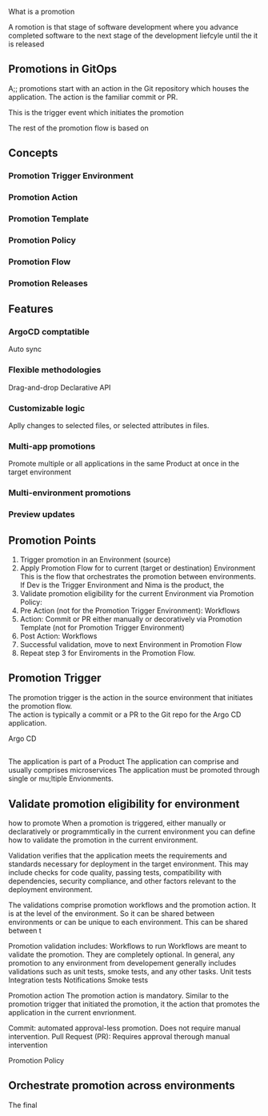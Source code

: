 

What is a promotion

A romotion is that stage of software development where you advance completed software to the next stage of the development liefcyle until the it is released



## Promotions in GitOps

A;; promotions start with an action in the Git repository which houses the application.
The action is the familiar commit or PR.

This is the trigger event which initiates the promotion

The rest of the promotion flow is based on 

## Concepts

### Promotion Trigger Environment

### Promotion Action

### Promotion Template

### Promotion Policy

### Promotion Flow

### Promotion Releases

## Features

### ArgoCD comptatible 
Auto sync 

### Flexible methodologies
Drag-and-drop 
Declarative 
API

### Customizable logic
Aplly changes to selected files, or selected attributes in files.

### Multi-app promotions
Promote multiple or all applications in the same Product at once in the target environment

### Multi-environment promotions

### Preview updates



##  Promotion Points
1. Trigger promotion in an Environment (source)
1. Apply Promotion Flow for to current (target or destination) Environment
   This is the flow that orchestrates the promotion between environments. 
   If Dev is the Trigger Environment and Nima is the product, the 
1. Validate promotion eligibility for the current Environment via Promotion Policy:
  1. Pre Action (not for the Promotion Trigger Environment): Workflows
  1. Action: Commit or PR either manually or decoratively via Promotion Template (not for Promotion Trigger Environment)
  1. Post Action: Workflows
1. Successful validation, move to next Environment in Promotion Flow
1. Repeat step 3 for Enviroments in the Promotion Flow.

## Promotion Trigger
The promotion trigger is the action in the source environment that initiates the promotion flow.  
The action is typically a commit or a PR to the Git repo for the Argo CD application.

Argo CD 

## 

The application is part of a Product 
The application can comprise and usually comprises microservices 
The application must be promoted through  single or mu;ltiple Envionments.


## Validate promotion eligibility for environment
 how to promote
When a promotion is triggered,  either manually or declaratively or programmtically in the current environment you can define how to validate the promotion in the current environment.

Validation verifies that the application meets the requirements and standards necessary for deployment in the target environment. This may include checks for code quality, passing tests, compatibility with dependencies, security compliance, and other factors relevant to the deployment environment.

The validations comprise promotion workflows and the promotion action. It is at the level of the environment. So it can be shared between environments or can be unique to each environment. 
This can be shared between t

Promotion validation includes:
Workflows to run 
Workflows are meant to validate the promotion. They are completely optional. In general, any promotion to any environment from developement generally includes validations such as unit tests, smoke tests, and any other tasks.
Unit tests
Integration tests
Notifications
Smoke tests

Promotion action
The promotion action is mandatory. 
Similar to the promotion trigger that initiated the promotion, it the action that promotes the application in the current envrionment.

Commit: automated approval-less promotion. Does not require manual intervention.
Pull Request (PR): Requires approval therough manual intervention

Promotion Policy



## Orchestrate promotion across environments
The final 
